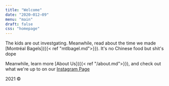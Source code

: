 ```yaml
---
title: "Welcome"
date: "2020–012–09"
menu: "main"
draft: false
css: "homepage"
---
```


The kids are out investgating. Meanwhile, read about the time we made [Montréal Bagels]({{< ref "mtlbagel.md">}}). It's no Chinese food but shit's dope

Meanwhile, learn more [About Us]({{< ref "/about.md">}}), and check out what we're up to on our [Instagram Page](https://www.instagram.com/taotao.kitchen/)

2021 &copy;